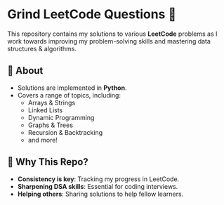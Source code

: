 # Grind LeetCode Questions 🚀  

This repository contains my solutions to various **LeetCode** problems as I work towards improving my problem-solving skills and mastering data structures & algorithms.  

## 📌 About  
- Solutions are implemented in **Python**. 
- Covers a range of topics, including:  
  - Arrays & Strings  
  - Linked Lists  
  - Dynamic Programming  
  - Graphs & Trees  
  - Recursion & Backtracking  
  - and more!  

## 🚀 Why This Repo?  
- **Consistency is key**: Tracking my progress in LeetCode.  
- **Sharpening DSA skills**: Essential for coding interviews.  
- **Helping others**: Sharing solutions to help fellow learners.  
